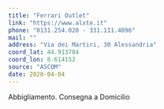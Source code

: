 ```yaml
---
title: "Ferrari Outlet"
link: "https://www.alxte.it"
phone: "0131.254.020 - 331.111.4096"
mail: ""
address: "Via dei Martiri, 30 Alessandria"
coord_lat: 44.913784
coord_lon: 8.614152
source: "ASCOM"
date: 2020-04-04
---
```


Abbigliamento. Consegna a Domicilio

